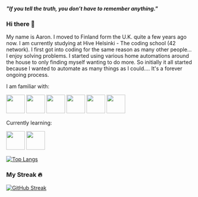**_"If you tell the truth, you don’t have to remember anything."_**


### Hi there 👋
My name is Aaron. I moved to Finland form the U.K. quite a few years ago now. I am currently studying at Hive Helsinki - The coding school (42 network). I first got into coding for the same reason as many other people... I enjoy solving problems. I started using various home automations around the house to only finding myself wanting to do more. So initially it all started because I wanted to automate as many things as I could.... It's a forever ongoing process.

I am familiar with:


<img src="https://cdn.jsdelivr.net/gh/devicons/devicon/icons/c/c-original.svg" width="50" height="50"/>  <img src="https://cdn.jsdelivr.net/gh/devicons/devicon/icons/python/python-original.svg" width="50" height="50"/>  <img src="https://cdn.jsdelivr.net/gh/devicons/devicon/icons/bash/bash-original.svg" width="50" height="50"/>  <img src="https://cdn.jsdelivr.net/gh/devicons/devicon/icons/git/git-original.svg" width="50" height="50"/>  <img src="https://cdn.jsdelivr.net/gh/devicons/devicon/icons/vscode/vscode-original.svg" width="50" height="50"/>
 <img src="https://cdn.jsdelivr.net/gh/devicons/devicon/icons/raspberrypi/raspberrypi-original.svg" width="50" height="50"/>

Currently learning:

<img src="https://cdn.jsdelivr.net/gh/devicons/devicon/icons/java/java-original-wordmark.svg" width="50" height="50"/> <img src="https://cdn.jsdelivr.net/gh/devicons/devicon/icons/scala/scala-original.svg" width="50" height="50"/>


[![Top Langs](https://github-readme-stats.vercel.app/api/top-langs/?username=azajay08&layout=compact&theme=vision-friendly-dark)](https://github.com/anuraghazra/github-readme-stats)


### My Streak 🔥
[![GitHub Streak](https://streak-stats.demolab.com?user=azajay08&theme=vision-friendly-dark&border_radius=1)](https://git.io/streak-stats)



